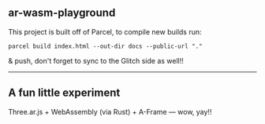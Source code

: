 ## ar-wasm-playground

This project is built off of Parcel, to compile new builds run:

```
parcel build index.html --out-dir docs --public-url "."
```

& push, don't forget to sync to the Glitch side as well!!

---

## A fun little experiment

Three.ar.js + WebAssembly (via Rust) + A-Frame — wow, yay!!
